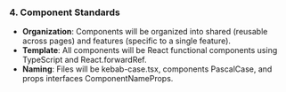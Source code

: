 ### **4. Component Standards**

* **Organization**: Components will be organized into shared (reusable across pages) and features (specific to a single feature).
* **Template**: All components will be React functional components using TypeScript and React.forwardRef.
* **Naming**: Files will be kebab-case.tsx, components PascalCase, and props interfaces ComponentNameProps.
